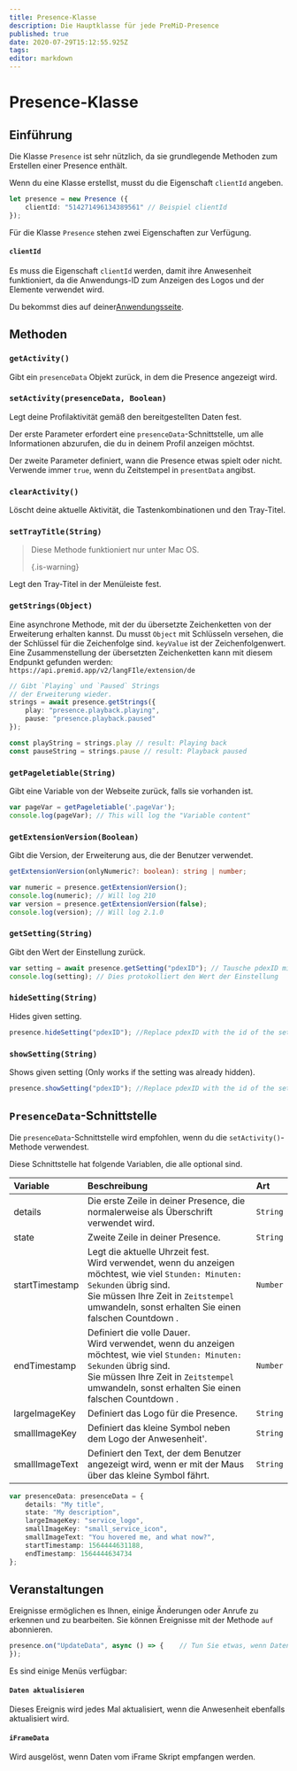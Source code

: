 ```yaml
---
title: Presence-Klasse
description: Die Hauptklasse für jede PreMiD-Presence
published: true
date: 2020-07-29T15:12:55.925Z
tags:
editor: markdown
---
```


# Presence-Klasse

## Einführung

Die Klasse `Presence` ist sehr nützlich, da sie grundlegende Methoden zum Erstellen einer Presence enthält.

 Wenn du eine Klasse erstellst, musst du die Eigenschaft `clientId` angeben.

```typescript
let presence = new Presence ({
    clientId: "514271496134389561" // Beispiel clientId
});
```

Für die Klasse `Presence` stehen zwei Eigenschaften zur Verfügung.

#### `clientId`

Es muss die Eigenschaft `clientId` werden, damit ihre Anwesenheit funktioniert, da die Anwendungs-ID zum Anzeigen des Logos und der Elemente verwendet wird.

Du bekommst dies auf deiner[Anwendungsseite](https://discordapp.com/developers/applications).

## Methoden

### `getActivity()`

Gibt ein `presenceData` Objekt zurück, in dem die Presence angezeigt wird.

### `setActivity(presenceData, Boolean)`

Legt deine Profilaktivität gemäß den bereitgestellten Daten fest.

Der erste Parameter erfordert eine `presenceData`-Schnittstelle, um alle Informationen abzurufen, die du in deinem Profil anzeigen möchtst.

Der zweite Parameter definiert, wann die Presence etwas spielt oder nicht. Verwende immer `true`, wenn du Zeitstempel in `presentData` angibst.

### `clearActivity()`

Löscht deine aktuelle Aktivität, die Tastenkombinationen und den Tray-Titel.

### `setTrayTitle(String)`

> Diese Methode funktioniert nur unter Mac OS. 
> 
> {.is-warning}

Legt den Tray-Titel in der Menüleiste fest.

### `getStrings(Object)`

Eine asynchrone Methode, mit der du übersetzte Zeichenketten von der Erweiterung erhalten kannst. Du musst `Object` mit Schlüsseln versehen, die der Schlüssel für die Zeichenfolge sind. `keyValue` ist der Zeichenfolgenwert. Eine Zusammenstellung der übersetzten Zeichenketten kann mit diesem Endpunkt gefunden werden: `https://api.premid.app/v2/langFIle/extension/de`

```typescript
// Gibt `Playing` und `Paused` Strings
// der Erweiterung wieder.
strings = await presence.getStrings({
    play: "presence.playback.playing",
    pause: "presence.playback.paused"
});

const playString = strings.play // result: Playing back
const pauseString = strings.pause // result: Playback paused
```

### `getPageletiable(String)`

Gibt eine Variable von der Webseite zurück, falls sie vorhanden ist.

```typescript
var pageVar = getPageletiable('.pageVar');
console.log(pageVar); // This will log the "Variable content"
```

### `getExtensionVersion(Boolean)`
Gibt die Version, der Erweiterung aus, die der Benutzer verwendet.
```typescript
getExtensionVersion(onlyNumeric?: boolean): string | number;

var numeric = presence.getExtensionVersion();
console.log(numeric); // Will log 210
var version = presence.getExtensionVersion(false);
console.log(version); // Will log 2.1.0
```

### `getSetting(String)`
Gibt den Wert der Einstellung zurück.
```typescript
var setting = await presence.getSetting("pdexID"); // Tausche pdexID mit der id der Einstellung
console.log(setting); // Dies protokolliert den Wert der Einstellung
```

### `hideSetting(String)`
Hides given setting.
```typescript
presence.hideSetting("pdexID"); //Replace pdexID with the id of the setting
```

### `showSetting(String)`
Shows given setting (Only works if the setting was already hidden).
```typescript
presence.showSetting("pdexID"); //Replace pdexID with the id of the setting
```

## `PresenceData`-Schnittstelle

Die `presenceData`-Schnittstelle wird empfohlen, wenn du die `setActivity()`-Methode verwendest.

Diese Schnittstelle hat folgende Variablen, die alle optional sind.

<table>
  <thead>
    <tr>
      <th style="text-align:left">Variable</th>
      <th style="text-align:left">Beschreibung</th>
      <th style="text-align:left">Art</th>
    </tr>
  </thead>
  <tbody>
    <tr>
      <td style="text-align:left">details</td>
      <td style="text-align:left">Die erste Zeile in deiner Presence, die normalerweise als Überschrift verwendet wird.</td>
      <td style="text-align:left"><code>String</code>
      </td>
    </tr>
    <tr>
      <td style="text-align:left">state</td>
      <td style="text-align:left">Zweite Zeile in deiner Presence.</td>
      <td style="text-align:left"><code>String</code>
      </td>
    </tr>
    <tr>
      <td style="text-align:left">startTimestamp</td>
      <td style="text-align:left">Legt die aktuelle Uhrzeit fest.<br>
        Wird verwendet, wenn du anzeigen möchtest, wie viel <code>Stunden: Minuten: Sekunden</code> übrig sind.
          <br>Sie müssen Ihre Zeit in <code>Zeitstempel</code> umwandeln, sonst erhalten Sie einen falschen Countdown
.
      </td>
      <td style="text-align:left"><code>Number</code>
      </td>
    </tr>
    <tr>
      <td style="text-align:left">endTimestamp</td>
      <td style="text-align:left">Definiert die volle Dauer.
        <br>Wird verwendet, wenn du anzeigen möchtest, wie viel <code>Stunden: Minuten: Sekunden</code> übrig sind.
          <br>Sie müssen Ihre Zeit in <code>Zeitstempel</code> umwandeln, sonst erhalten Sie einen falschen Countdown
.
      </td>
      <td style="text-align:left"><code>Number</code>
      </td>
    </tr>
    <tr>
      <td style="text-align:left">largeImageKey</td>
      <td style="text-align:left">Definiert das Logo für die Presence.</td>
      <td style="text-align:left"><code>String</code>
      </td>
    </tr>
    <tr>
      <td style="text-align:left">smallImageKey</td>
      <td style="text-align:left">Definiert das kleine Symbol neben dem Logo der Anwesenheit&apos;.</td>
      <td style="text-align:left"><code>String</code>
      </td>
    </tr>
    <tr>
      <td style="text-align:left">smallImageText</td>
      <td style="text-align:left">Definiert den Text, der dem Benutzer angezeigt wird, wenn er mit der Maus über das kleine
        Symbol fährt.</td>
      <td style="text-align:left"><code>String</code>
      </td>
    </tr>
  </tbody>
</table>

```typescript
var presenceData: presenceData = {
    details: "My title",
    state: "My description",
    largeImageKey: "service_logo",
    smallImageKey: "small_service_icon",
    smallImageText: "You hovered me, and what now?",
    startTimestamp: 1564444631188,
    endTimestamp: 1564444634734
};
```

## Veranstaltungen

Ereignisse ermöglichen es Ihnen, einige Änderungen oder Anrufe zu erkennen und zu bearbeiten. Sie können Ereignisse mit der Methode `auf` abonnieren.

```typescript
presence.on("UpdateData", async () => {    // Tun Sie etwas, wenn Daten aktualisiert werden.
});
```

Es sind einige Menüs verfügbar:

#### `Daten aktualisieren`

Dieses Ereignis wird jedes Mal aktualisiert, wenn die Anwesenheit ebenfalls aktualisiert wird.

#### `iFrameData`

Wird ausgelöst, wenn Daten vom iFrame Skript empfangen werden.
